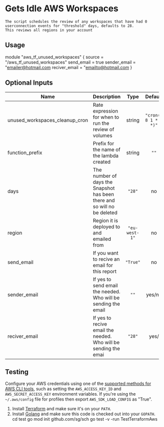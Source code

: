 # Gets Idle AWS Workspaces

```
The script schedules the review of any workspaces that have had 0 userconnection events for "threshold" days, defaults to 28. 
This reviews all regions in your account
```

## Usage


module "aws_tf_unused_workspaces" {
  source = "/aws_tf_unused_workspaces"
  send_email = true
  sender_email = "emailer@hotmail.com
  reciver_email = "emailto@hotmail.com
}

## Optional Inputs

| Name | Description | Type | Default | Required |
|------|-------------|:----:|:-----:|:-----:|
| unused\_workspaces\_cleanup\_cron | Rate expression for when to run the review of volumes| string | `"cron(0 8 1 * ? *)"` | no 
| function\_prefix | Prefix for the name of the lambda created | string | `""` | no |
| days| The number of days the Snapshot has been there and so will no be deleted | `"28"` | no |
| region| Region it is deployed to and emailed from | `"eu-west-1"` | no | 
| send\_email| If you want to recive an email for this report | `"True"` | no |
| sender\_email| If yes to send email the needed. Who will be sending the email| `""` | yes/no |
| reciver\_email| If yes to recive email the needed. Who will be sending the emai| `"28"` | yes/ |

## Testing 

Configure your AWS credentials using one of the [supported methods for AWS CLI
   tools](https://docs.aws.amazon.com/cli/latest/userguide/cli-chap-getting-started.html), such as setting the
   `AWS_ACCESS_KEY_ID` and `AWS_SECRET_ACCESS_KEY` environment variables. If you're using the `~/.aws/config` file for profiles then export `AWS_SDK_LOAD_CONFIG` as "True".
1. Install [Terraform](https://www.terraform.io/) and make sure it's on your `PATH`.
1. Install [Golang](https://golang.org/) and make sure this code is checked out into your `GOPATH`.
cd test
go mod init github.com/sg/sch
go test -v -run TestTerraformAws